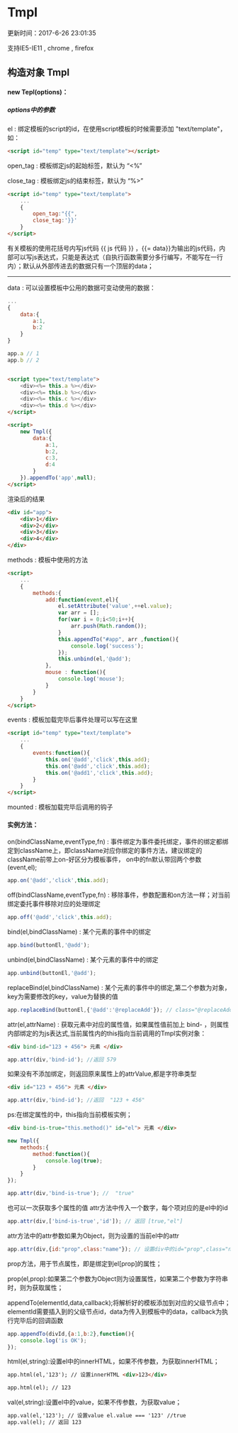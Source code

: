 # Tmpl

更新时间：2017-6-26 23:01:35

支持IE5-IE11 , chrome , firefox

## 构造对象 Tmpl

#### new Tepl(options)：

##### options中的参数

el : 绑定模板的script的id，在使用script模板的时候需要添加 "text/template"，如：

```html
<script id="temp" type="text/template"></script>
```

open_tag : 模板绑定js的起始标签，默认为 “<%”

close_tag : 模板绑定js的结束标签，默认为 “%>”

```html
<script id="temp" type="text/template">
	...
	{
		open_tag:"{{",
		close_tag:'}}'
	}
</script>
```

有关模板的使用花括号内写js代码 {{ js 代码 }} ，{{= data}}为输出的js代码，内部可以写js表达式，只能是表达式（自执行函数需要分多行编写，不能写在一行内）；默认从外部传进去的数据只有一个顶层的data；

*************

data : 可以设置模板中公用的数据可变动使用的数据：
```javascript
...
{
	data:{
		a:1,
		b:2
	}
}

app.a // 1
app.b // 2

```

```html

<script type="text/template">
	<div><%= this.a %></div>
	<div><%= this.b %></div>
	<div><%= this.c %></div>		
	<div><%= this.d %></div>
</script>

<script>
	new Tmpl({
		data:{
			a:1,
			b:2,
			c:3,
			d:4
		}
	}).appendTo('app',null);
</script>

```
渲染后的结果

```html
<div id="app">
	<div>1</div>	
	<div>2</div>	
	<div>3</div>	
	<div>4</div>	
</div>
```

methods : 模板中使用的方法

```html
<script>
	...
	{
		methods:{
			add:function(event,el){
				el.setAttribute('value',++el.value);
				var arr = [];
				for(var i = 0;i<50;i++){
					arr.push(Math.random());
				}
				this.appendTo("#app", arr ,function(){
					console.log('success');
				});
				this.unbind(el,'@add');
			},
			mouse : function(){
				console.log('mouse');
			}
		}
	}
</script>
```

events : 模板加载完毕后事件处理可以写在这里

```html
<script id="temp" type="text/template">
	...
	{
		events:function(){
			this.on('@add','click',this.add);
			this.on('@add','click',this.add);
			this.on('@add1','click',this.add);
		}
	}
</script>
```


mounted : 模板加载完毕后调用的钩子

#### 实例方法：

on(bindClassName,eventType,fn) : 事件绑定为事件委托绑定，事件的绑定都绑定到className上，即className对应你绑定的事件方法，建议绑定的className前带上on-好区分为模板事件，
on中的fn默认带回两个参数(event,el);

```javascript
app.on('@add','click',this.add);
```

off(bindClassName,eventType,fn) : 移除事件，参数配置和on方法一样；对当前绑定委托事件移除对应的处理绑定
```javascript
app.off('@add','click',this.add);
```

bind(el,bindClassName) : 某个元素的事件中的绑定

```javascript
app.bind(buttonEl,'@add');
```

unbind(el,bindClassName) : 某个元素的事件中的绑定

```javascript
app.unbind(buttonEl,'@add');
```

replaceBind(el,bindClassName) : 某个元素的事件中的绑定,第二个参数为对象，key为需要修改的key，value为替换的值

```javascript
app.replaceBind(buttonEl,{'@add':'@replaceAdd'}); // class="@replaceAdd"
```


attr(el,attrName) : 获取元素中对应的属性值，如果属性值前加上   bind- ，则属性内部绑定的为js表达式,当前属性内的this指向当前调用的Tmpl实例对象：

```html
<div bind-id="123 + 456"> 元素 </div>
```
```javascript
app.attr(div,'bind-id'); //返回 579
```

如果没有不添加绑定，则返回原来属性上的attrValue,都是字符串类型

```html
<div id="123 + 456"> 元素 </div>
```
```javascript
app.attr(div,'bind-id'); //返回  "123 + 456"
```

ps:在绑定属性的中，this指向当前模板实例；

```html
<div bind-is-true="this.method()" id="el"> 元素 </div>
```
```javascript
new Tmpl({
	methods:{
		method:function(){
			console.log(true);
		}
	}
});

app.attr(div,'bind-is-true'); //  "true"
```

也可以一次获取多个属性的值
attr方法中传入一个数字，每个项对应的是el中的id

```javascript
app.attr(div,['bind-is-true','id']); // 返回 [true,"el"]
```

attr方法中的attr参数如果为Object，则为设置的当前el中的attr

```javascript
app.attr(div,{id:"prop",class:"name"}); // 设置div中的id="prop",class="name"
```

prop方法，用于节点属性，即是绑定到el[prop]的属性；

prop(el,prop):如果第二个参数为Object则为设置属性，如果第二个参数为字符串时，则为获取属性；

appendTo(elementId,data,callback);将解析好的模板添加到对应的父级节点中；elementId需要插入到的父级节点id，data为传入到模板中的data，callback为执行完毕后的回调函数

```javascript
app.appendTo(divId,{a:1,b:2},function(){
	console.log('is OK');
});
```

html(el,string):设置el中的innerHTML，如果不传参数，为获取innerHTML；

```html
app.html(el,'123'); // 设置innerHTML <div>123</div>

app.html(el); // 123

```

val(el,string):设置el中的value，如果不传参数，为获取value；

```html
app.val(el,'123'); // 设置value el.value === '123' //true
app.val(el); // 返回 123
```


